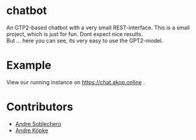 # chatbot
An GTP2-based chatbot with a very small REST-interface.
This is a small project, which is just for fun. Dont expect nice results.  
But ... here you can see, its very easy to use the GPT2-model.

# Example
View our running instance on https://chat.akop.online .

# Contributors 
 * [Andre Soblechero](https://github.com/AndreSoble)
 * [Andre Köpke](https://github.com/AndreKoepke)
